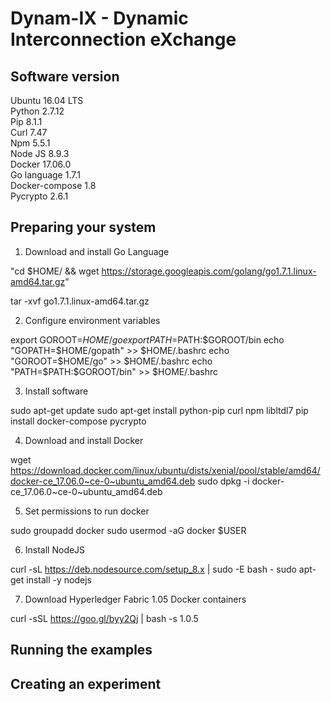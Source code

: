 # Dynam-IX - Dynamic Interconnection eXchange

Software version
---------------
Ubuntu 16.04 LTS <br/>
Python 2.7.12 <br/>
Pip 8.1.1 <br/>
Curl 7.47 <br/>
Npm 5.5.1 <br/>
Node JS 8.9.3 <br/>
Docker 17.06.0 <br/>
Go language 1.7.1 <br/>
Docker-compose 1.8 <br/>
Pycrypto 2.6.1 <br/>

Preparing your system
--------------
1. Download and install Go Language

"cd $HOME/ && wget https://storage.googleapis.com/golang/go1.7.1.linux-amd64.tar.gz"

tar -xvf go1.7.1.linux-amd64.tar.gz

2. Configure environment variables

export GOROOT=$HOME/go 
export PATH=$PATH:$GOROOT/bin
echo "GOPATH=$HOME/gopath" >> $HOME/.bashrc
echo "GOROOT=$HOME/go" >> $HOME/.bashrc
echo "PATH=$PATH:$GOROOT/bin" >> $HOME/.bashrc

3. Install software

sudo apt-get update
sudo apt-get install python-pip curl npm libltdl7
pip install docker-compose pycrypto

4. Download and install Docker

wget https://download.docker.com/linux/ubuntu/dists/xenial/pool/stable/amd64/docker-ce_17.06.0~ce-0~ubuntu_amd64.deb
sudo dpkg -i docker-ce_17.06.0~ce-0~ubuntu_amd64.deb

5. Set permissions to run docker

sudo groupadd docker
sudo usermod -aG docker $USER

6. Install NodeJS

curl -sL https://deb.nodesource.com/setup_8.x | sudo -E bash -
sudo apt-get install -y nodejs

7. Download Hyperledger Fabric 1.05 Docker containers

curl -sSL https://goo.gl/byy2Qj | bash -s 1.0.5

Running the examples
--------------



Creating an experiment
--------------

